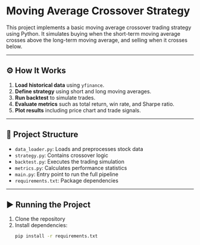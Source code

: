 # Moving Average Crossover Strategy

This project implements a basic moving average crossover trading strategy using Python. It simulates buying when the short-term moving average crosses above the long-term moving average, and selling when it crosses below.

---

## ⚙️ How It Works

1. **Load historical data** using `yfinance`.
2. **Define strategy** using short and long moving averages.
3. **Run backtest** to simulate trades.
4. **Evaluate metrics** such as total return, win rate, and Sharpe ratio.
5. **Plot results** including price chart and trade signals.

---

## 📂 Project Structure

- `data_loader.py`: Loads and preprocesses stock data
- `strategy.py`: Contains crossover logic
- `backtest.py`: Executes the trading simulation
- `metrics.py`: Calculates performance statistics
- `main.py`: Entry point to run the full pipeline
- `requirements.txt`: Package dependencies

---

## ▶️ Running the Project

1. Clone the repository
2. Install dependencies:
   ```bash
   pip install -r requirements.txt
